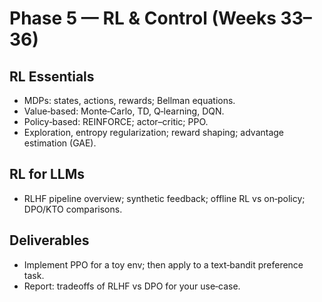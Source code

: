 # Phase 5 — RL & Control (Weeks 33–36)

## RL Essentials
- MDPs: states, actions, rewards; Bellman equations.
- Value‑based: Monte‑Carlo, TD, Q‑learning, DQN.
- Policy‑based: REINFORCE; actor–critic; PPO.
- Exploration, entropy regularization; reward shaping; advantage estimation (GAE).

## RL for LLMs
- RLHF pipeline overview; synthetic feedback; offline RL vs on‑policy; DPO/KTO comparisons.

## Deliverables
- Implement PPO for a toy env; then apply to a text‑bandit preference task.
- Report: tradeoffs of RLHF vs DPO for your use‑case.
